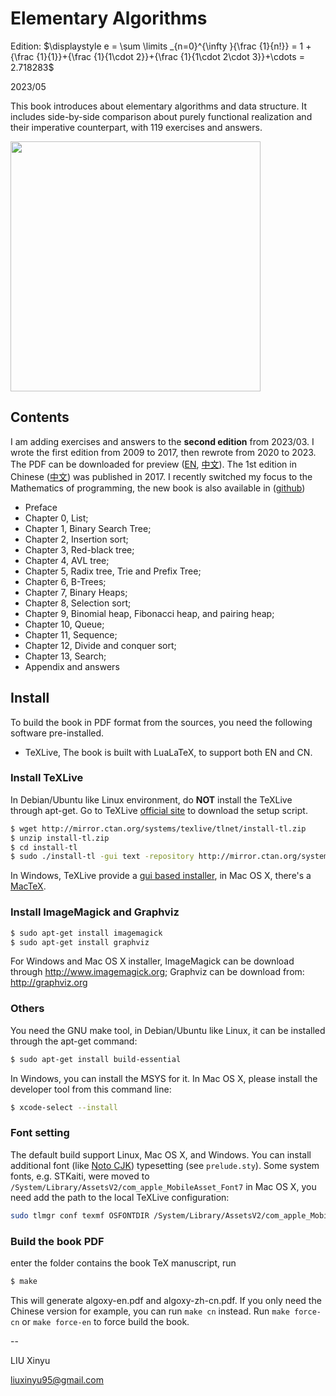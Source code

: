Elementary Algorithms
====

Edition: $\displaystyle e = \sum \limits _{n=0}^{\infty }{\frac {1}{n!}} = 1 + {\frac {1}{1}}+{\frac {1}{1\cdot 2}}+{\frac {1}{1\cdot 2\cdot 3}}+\cdots = 2.718283$

2023/05

This book introduces about elementary algorithms and data structure. It includes side-by-side comparison about purely functional realization and their imperative counterpart, with 119 exercises and answers.

<img src="https://user-images.githubusercontent.com/332938/95418499-442e4b00-096a-11eb-81b9-496020aa5f10.jpg" width="400">

Contents
--------

I am adding exercises and answers to the **second edition** from 2023/03. I wrote the first edition from 2009 to 2017, then rewrote from 2020 to 2023. The PDF can be downloaded for preview ([EN](https://github.com/liuxinyu95/AlgoXY/files/11378652/algoxy-en.pdf), [中文](https://github.com/liuxinyu95/AlgoXY/files/11378653/algoxy-zh-cn.pdf)). The 1st edition in Chinese ([中文](http://www.ituring.com.cn/book/1907)) was published in 2017. I recently switched my focus to the Mathematics of programming, the new book is also available in ([github](https://github.com/liuxinyu95/unplugged))


- Preface
- Chapter 0, List;
- Chapter 1, Binary Search Tree;
- Chapter 2, Insertion sort;
- Chapter 3, Red-black tree;
- Chapter 4, AVL tree;
- Chapter 5, Radix tree, Trie and Prefix Tree;
- Chapter 6, B-Trees;
- Chapter 7, Binary Heaps;
- Chapter 8, Selection sort;
- Chapter 9, Binomial heap, Fibonacci heap, and pairing heap;
- Chapter 10, Queue;
- Chapter 11, Sequence;
- Chapter 12, Divide and conquer sort;
- Chapter 13, Search;
- Appendix and answers

Install
--------

To build the book in PDF format from the sources, you need
the following software pre-installed.

- TeXLive, The book is built with LuaLaTeX, to support both EN and CN.

### Install TeXLive

In Debian/Ubuntu like Linux environment, do **NOT** install the TeXLive through apt-get. Go to TeXLive [official site](https://tug.org/texlive/) to download the setup script.

```bash
$ wget http://mirror.ctan.org/systems/texlive/tlnet/install-tl.zip
$ unzip install-tl.zip
$ cd install-tl
$ sudo ./install-tl -gui text -repository http://mirror.ctan.org/systems/texlive/tlnet
```

In Windows, TeXLive provide a [gui based installer](https://tug.org/texlive/), in Mac OS X, there's a [MacTeX](https://www.tug.org/mactex/).

### Install ImageMagick and Graphviz

```bash
$ sudo apt-get install imagemagick
$ sudo apt-get install graphviz
```

For Windows and Mac OS X installer, ImageMagick can be download through http://www.imagemagick.org; Graphviz can be download from: http://graphviz.org

### Others

You need the GNU make tool, in Debian/Ubuntu like Linux, it can be installed through the apt-get command:

```bash
$ sudo apt-get install build-essential
```

In Windows, you can install the MSYS for it. In Mac OS X, please install the developer tool from this command line:

```bash
$ xcode-select --install
```

### Font setting

The default build support Linux, Mac OS X, and Windows. You can install additional font (like [Noto CJK](https://github.com/notofonts/noto-cjk/)) typesetting (see `prelude.sty`). Some system fonts, e.g. STKaiti, were moved to `/System/Library/AssetsV2/com_apple_MobileAsset_Font7` in Mac OS X, you need add the path to the local TeXLive configuration:

```bash
sudo tlmgr conf texmf OSFONTDIR /System/Library/AssetsV2/com_apple_MobileAsset_Font7
```

### Build the book PDF

enter the folder contains the book TeX manuscript, run

```bash
$ make
```

This will generate algoxy-en.pdf and algoxy-zh-cn.pdf. If you only need the Chinese version for example, you can run `make cn` instead. Run `make force-cn` or `make force-en` to force build the book.

--

LIU Xinyu

liuxinyu95@gmail.com
